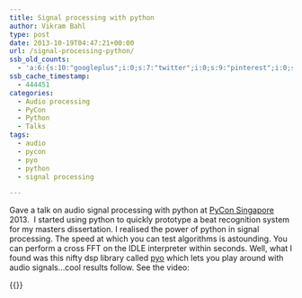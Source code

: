 ```yaml
---
title: Signal processing with python
author: Vikram Bahl
type: post
date: 2013-10-19T04:47:21+00:00
url: /signal-processing-python/
ssb_old_counts:
  - 'a:6:{s:10:"googleplus";i:0;s:7:"twitter";i:0;s:9:"pinterest";i:0;s:7:"fbshare";i:0;s:8:"linkedin";i:0;s:6:"reddit";i:0;}'
ssb_cache_timestamp:
  - 444451
categories:
  - Audio processing
  - PyCon
  - Python
  - Talks
tags:
  - audio
  - pycon
  - pyo
  - python
  - signal processing

---
```

Gave a talk on audio signal processing with python at [PyCon Singapore][1] 2013.  I started using python to quickly prototype a beat recognition system for my masters dissertation. I realised the power of python in signal processing. The speed at which you can test algorithms is astounding. You can perform a cross FFT on the IDLE interpreter within seconds. Well, what I found was this nifty dsp library called [pyo][2] which lets you play around with audio signals&#8230;cool results follow. See the video:

{{<youtube CYeN0OgtfEA>}}

 [1]: https://pycon.sg/archive/2013/schedule/presentation/14/index.html
 [2]: http://ajaxsoundstudio.com/software/pyo/